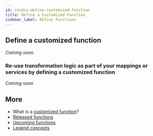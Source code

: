 ```yaml
---
id: studio-define-customized-function
title: Define a Customized Function
sidebar_label: Define Functions 
---
```


## Define a customized function

_Coming soon._

### Re-use transformation logic as part of your mappings or services by defining a customized function

_Coming soon_

## More
- What is a [customized function](../concepts/legend-studio-concepts.md/#customized-function)?
- [Released functions](../reference/released-functions.md)
- [Upcoming functions](../reference/upcoming-functions.md)
- [Legend concepts](../concepts/legend-concepts)


